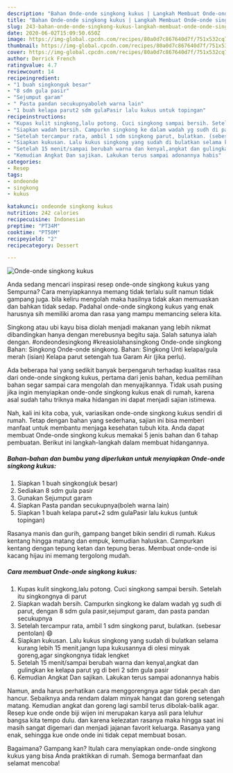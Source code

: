 ```yaml
---
description: "Bahan Onde-onde singkong kukus | Langkah Membuat Onde-onde singkong kukus Yang Sedap"
title: "Bahan Onde-onde singkong kukus | Langkah Membuat Onde-onde singkong kukus Yang Sedap"
slug: 243-bahan-onde-onde-singkong-kukus-langkah-membuat-onde-onde-singkong-kukus-yang-sedap
date: 2020-06-02T15:09:50.650Z
image: https://img-global.cpcdn.com/recipes/80a0d7c867640d7f/751x532cq70/onde-onde-singkong-kukus-foto-resep-utama.jpg
thumbnail: https://img-global.cpcdn.com/recipes/80a0d7c867640d7f/751x532cq70/onde-onde-singkong-kukus-foto-resep-utama.jpg
cover: https://img-global.cpcdn.com/recipes/80a0d7c867640d7f/751x532cq70/onde-onde-singkong-kukus-foto-resep-utama.jpg
author: Derrick French
ratingvalue: 4.7
reviewcount: 14
recipeingredient:
- "1 buah singkonguk besar"
- "8 sdm gula pasir"
- "Sejumput garam"
- " Pasta pandan secukupnyaboleh warna lain"
- "1 buah kelapa parut2 sdm gulaPasir lalu kukus untuk topingan"
recipeinstructions:
- "Kupas kulit singkong,lalu potong. Cuci singkong sampai bersih. Setelah itu singkongnya di parut"
- "Siapkan wadah bersih. Campurkn singkong ke dalam wadah yg sudh di parut, dengan 8 sdm gula pasir,sejumput garam, dan pasta pandan secukupnya"
- "Setelah tercampur rata, ambil 1 sdm singkong parut, bulatkan. (sebesar pentolan) 😄"
- "Siapkan kukusan. Lalu kukus singkong yang sudah di bulatkan selama kurang lebih 15 menit.jangn lupa kukusannya di olesi minyak goreng,agar singkongnya tidak lengket"
- "Setelah 15 menit/sampai berubah warna dan kenyal,angkat dan gulingkan ke kelapa parut yg di beri 2 sdm gula pasir"
- "Kemudian Angkat Dan sajikan. Lakukan terus sampai adonannya habis"
categories:
- Resep
tags:
- ondeonde
- singkong
- kukus

katakunci: ondeonde singkong kukus 
nutrition: 242 calories
recipecuisine: Indonesian
preptime: "PT34M"
cooktime: "PT50M"
recipeyield: "2"
recipecategory: Dessert

---
```



![Onde-onde singkong kukus](https://img-global.cpcdn.com/recipes/80a0d7c867640d7f/751x532cq70/onde-onde-singkong-kukus-foto-resep-utama.jpg)

Anda sedang mencari inspirasi resep onde-onde singkong kukus yang Sempurna? Cara menyiapkannya memang tidak terlalu sulit namun tidak gampang juga. bila keliru mengolah maka hasilnya tidak akan memuaskan dan bahkan tidak sedap. Padahal onde-onde singkong kukus yang enak harusnya sih memiliki aroma dan rasa yang mampu memancing selera kita.

Singkong atau ubi kayu bisa diolah menjadi makanan yang lebih nikmat dibandingkan hanya dengan merebusnya begitu saja. Salah satunya ialah dengan. #ondeondesingkong #kreasiolahansingkong Onde-onde singkong Bahan: Singkong Onde-onde singkong. Bahan: Singkong Unti kelapa/gula merah (isian) Kelapa parut setengah tua Garam Air (jika perlu).

Ada beberapa hal yang sedikit banyak berpengaruh terhadap kualitas rasa dari onde-onde singkong kukus, pertama dari jenis bahan, kedua pemilihan bahan segar sampai cara mengolah dan menyajikannya. Tidak usah pusing jika ingin menyiapkan onde-onde singkong kukus enak di rumah, karena asal sudah tahu triknya maka hidangan ini dapat menjadi sajian istimewa.


Nah, kali ini kita coba, yuk, variasikan onde-onde singkong kukus sendiri di rumah. Tetap dengan bahan yang sederhana, sajian ini bisa memberi manfaat untuk membantu menjaga kesehatan tubuh kita. Anda dapat membuat Onde-onde singkong kukus memakai 5 jenis bahan dan 6 tahap pembuatan. Berikut ini langkah-langkah dalam membuat hidangannya.

<!--inarticleads1-->

##### Bahan-bahan dan bumbu yang diperlukan untuk menyiapkan Onde-onde singkong kukus:

1. Siapkan 1 buah singkong(uk besar)
1. Sediakan 8 sdm gula pasir
1. Gunakan Sejumput garam
1. Siapkan  Pasta pandan secukupnya(boleh warna lain)
1. Siapkan 1 buah kelapa parut+2 sdm gulaPasir lalu kukus (untuk topingan)


Rasanya manis dan gurih, gampang banget bikin sendiri di rumah. Kukus kentang hingga matang dan empuk, kemudian haluskan. Campurkan kentang dengan tepung ketan dan tepung beras. Membuat onde-onde isi kacang hijau ini memang tergolong mudah. 

<!--inarticleads2-->

##### Cara membuat Onde-onde singkong kukus:

1. Kupas kulit singkong,lalu potong. Cuci singkong sampai bersih. Setelah itu singkongnya di parut
1. Siapkan wadah bersih. Campurkn singkong ke dalam wadah yg sudh di parut, dengan 8 sdm gula pasir,sejumput garam, dan pasta pandan secukupnya
1. Setelah tercampur rata, ambil 1 sdm singkong parut, bulatkan. (sebesar pentolan) 😄
1. Siapkan kukusan. Lalu kukus singkong yang sudah di bulatkan selama kurang lebih 15 menit.jangn lupa kukusannya di olesi minyak goreng,agar singkongnya tidak lengket
1. Setelah 15 menit/sampai berubah warna dan kenyal,angkat dan gulingkan ke kelapa parut yg di beri 2 sdm gula pasir
1. Kemudian Angkat Dan sajikan. Lakukan terus sampai adonannya habis


Namun, anda harus perhatikan cara menggorengnya agar tidak pecah dan hancur. Sebaiknya anda rendam dalam minyak hangat dan goreng setengah matang. Kemudian angkat dan goreng lagi sambil terus dibolak-balik agar. Resep kue onde onde biji wijen ini merupakan karya asli para leluhur bangsa kita tempo dulu. dan karena kelezatan rasanya maka hingga saat ini masih sangat digemari dan menjadi jajanan favorit keluarga. Rasanya yang enak, sehingga kue onde onde ini tidak cepat membuat bosan. 

Bagaimana? Gampang kan? Itulah cara menyiapkan onde-onde singkong kukus yang bisa Anda praktikkan di rumah. Semoga bermanfaat dan selamat mencoba!
